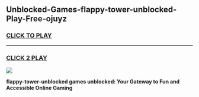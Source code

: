 
## Unblocked-Games-flappy-tower-unblocked-Play-Free-ojuyz
<h3>
<a href="https://premium76.site?title=flappy-tower-unblocked&ref=12A">CLICK TO PLAY</a></h3>
<hr>

<h3>
<a href="https://premium76.site?title=flappy-tower-unblocked&ref=12A">CLICK 2 PLAY</a>
  
</h3>

<a href="https://premium76.site?title=flappy-tower-unblocked&ref=12A"><img src="https://clearcache.store/games.png"></a>


**flappy-tower-unblocked games unblocked: Your Gateway to Fun and Accessible Online Gaming**
